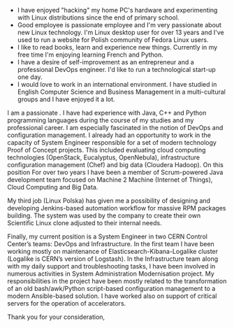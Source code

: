 * I have enjoyed "hacking" my home PC's hardware and experimenting with Linux distributions since the end of primary school.
* Good employee is passionate employee and I'm very passionate about new Linux technology. I'm Linux desktop user for over 13 years and I've used to run a website for Polish community of Fedora Linux users.
* I like to read books, learn and experience new things. Currently in my free time I'm enjoying learning French and Python.
* I have a desire of self-improvement as an entrepreneur and a professional DevOps engineer. I'd like to run a technological start-up one day.
* I would love to work in an international environment. I have studied in English Computer Science and Business Management in a multi-cultural groups and I have enjoyed it a lot.


I am a passionate . I have had experience with Java, C++ and Python programming languages during the course of my studies and my professional career.
I am especially fascinated in the notion of DevOps and configuration management. I already had an opportunity to work in the capacity of System Engineer responsible for a set of modern technology Proof of Concept projects. This included evaluating cloud computing technologies (OpenStack, Eucalyptus, OpenNebula), infrastructure configuration management (Chef) and big data (Cloudera Hadoop). On this position For over two years I have been a member of Scrum-powered Java development team focused on Machine 2 Machine (Internet of Things), Cloud Computing and Big Data.

My third job (Linux Polska) has given me a possibility of designing and developing Jenkins-based automation workflow for massive RPM packages building. The system was used by the company to create their own Scientific Linux clone adjusted to their internal needs.

Finally, my current position is a System Engineer in two CERN Control Center’s teams: DevOps and Infrastructure. In the first team I have been working mostly on maintenance of Elasticsearch-Kibana-Logalike cluster (Logalike is CERN’s version of Logstash). In the Infrastructure team along with my daily support and troubleshooting tasks, I have been involved in numerous activities in System Administration Modernisation project. My responsibilities in the project have been mostly related to the transformation of an old bash/awk/Python script-based configuration management to a modern Ansible-based solution. I have worked also on support of critical servers for the operation of accelerators.


Thank you for your consideration,
